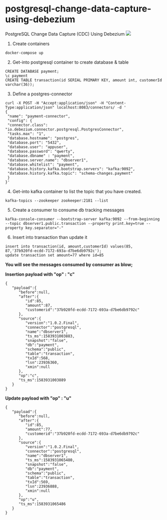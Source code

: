 # postgresql-change-data-capture-using-debezium
PostgreSQL Change Data Capture (CDC) Using Debezium
![](http://www.canertosuner.com/image.axd?picture=/2020/dbzum_imgs_1.png)

1) Create containers
```
docker-compose up
```

2) Get-into postgresql container to create database & table
```
CREATE DATABASE payment;
\c payment
CREATE TABLE transaction(id SERIAL PRIMARY KEY, amount int, customerId varchar(36));
```

3) Define a postgres-connector 
```
curl -X POST -H "Accept:application/json" -H "Content-Type:application/json" localhost:8083/connectors/ -d '
{
 "name": "payment-connector",
 "config": {
 "connector.class": "io.debezium.connector.postgresql.PostgresConnector",
 "tasks.max": "1",
 "database.hostname": "postgres",
 "database.port": "5432",
 "database.user": "appuser",
 "database.password": "qwerty",
 "database.dbname" : "payment",
 "database.server.name": "dbserver1",
 "database.whitelist": "payment",
 "database.history.kafka.bootstrap.servers": "kafka:9092",
 "database.history.kafka.topic": "schema-changes.payment"
 }
}'
```

4) Get-into kafka container to list the topic that you have created.
```
kafka-topics --zookeeper zookeeper:2181 --list
```

5) Create a consumer to consume db tracking messages
```
kafka-console-consumer --bootstrap-server kafka:9092 --from-beginning --topic dbserver1.public.transaction --property print.key=true --property key.separator="-"
```

6) Insert into transaction than update it
```
insert into transaction(id, amount,customerId) values(85, 87,'37b920fd-ecdd-7172-693a-d7be6db9792c');
update transaction set amount=77 where id=85
```



**You will see the messages consumed by consumer as blow;**

**Insertion payload with "op" : "c"**
```
{
   "payload":{
      "before":null,
      "after":{
         "id":85,
         "amount":87,
         "customerid":"37b920fd-ecdd-7172-693a-d7be6db9792c"
      },
      "source":{
         "version":"1.0.2.Final",
         "connector":"postgresql",
         "name":"dbserver1",
         "ts_ms":1583931003883,
         "snapshot":"false",
         "db":"payment",
         "schema":"public",
         "table":"transaction",
         "txId":568,
         "lsn":23936360,
         "xmin":null
      },
      "op":"c",
      "ts_ms":1583931003889
   }
}
```


**Update payload with "op" : "u"**
```
{
   "payload":{
      "before":null,
      "after":{
         "id":85,
         "amount":77,
         "customerid":"37b920fd-ecdd-7172-693a-d7be6db9792c"
      },
      "source":{
         "version":"1.0.2.Final",
         "connector":"postgresql",
         "name":"dbserver1",
         "ts_ms":1583931065480,
         "snapshot":"false",
         "db":"payment",
         "schema":"public",
         "table":"transaction",
         "txId":569,
         "lsn":23936888,
         "xmin":null
      },
      "op":"u",
      "ts_ms":1583931065486
   }
}
```
